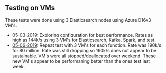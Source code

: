 ## Testing on VMs

These tests were done using 3 Elasticsearch nodes using Azure D16v3 VM's.

- [05-03-2019](./05-03-2019): Exploring configuration for best performance. Rates as high as 144k/s using 3 VM's for Elasticsearch, Kafka, Spark, and test.  
- [05-06-2019](./05-06-2019): Repeat test with 3 VM's for each function.  Rate was 190k/s for 80 million. Rate was still dropping so 190k/s does not appear to be sustainable.  VM's were all stopped/deallocated over weekend.  These new VM's appear to be performaning better than the ones test last week.

